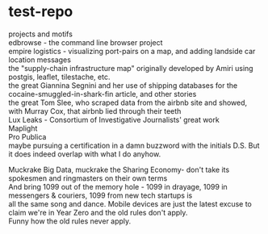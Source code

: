 # test-repo

projects and motifs<BR>
edbrowse - the command line browser project<BR>
empire logistics - visualizing port-pairs on a map, and adding landside car location messages<BR>
the "supply-chain infrastructure map" originally developed by Amiri using postgis, leaflet, tilestache, etc.<BR>
the great Giannina Segnini and her use of shipping databases for the cocaine-smuggled-in-shark-fin article, and other stories<BR>
the great Tom Slee, who scraped data from the airbnb site and showed, with Murray Cox, that airbnb lied through their teeth<BR>
Lux Leaks - Consortium of Investigative Journalists' great work<BR>
Maplight<BR>
Pro Publica<BR>
maybe pursuing a certification in a damn buzzword with the initials D.S.  But it does indeed overlap with what I do anyhow.<BR>

Muckrake Big Data, muckrake the Sharing Economy- don't take its spokesmen and ringmasters on their own terms<BR>
And bring 1099 out of the memory hole - 1099 in drayage, 1099 in messengers & couriers, 1099 from new tech startups is<BR>
all the same song and dance.  Mobile devices are just the latest excuse to claim we're in Year Zero and the old rules don't apply.<BR>
Funny how the old rules never apply.

